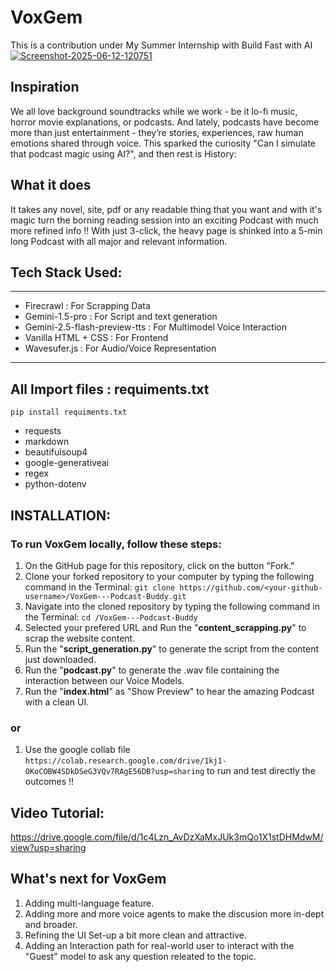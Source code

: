 # VoxGem
This is a contribution under My Summer Internship with Build Fast with AI
<a href="https://ibb.co/fz4JXyQn"><img src="https://i.ibb.co/nNzpwYRn/Screenshot-2025-06-12-120751.png" alt="Screenshot-2025-06-12-120751" border="0"></a> <br />

## Inspiration
We all love background soundtracks while we work - be it lo-fi music, horror movie explanations, or podcasts. And lately, podcasts have become more than just entertainment - they’re stories, experiences, raw human emotions shared through voice. This sparked the curiosity "Can I simulate that podcast magic using AI?", and then rest is History:

## What it does
It takes any novel, site, pdf or any readable thing that you want and with it's magic turn the borning reading session into an exciting Podcast with much more refined info !! With just 3-click, the heavy page is shinked into a 5-min long Podcast with all major and relevant information.

## Tech Stack Used:
---
- Firecrawl : For Scrapping Data
- Gemini-1.5-pro : For Script and text generation
- Gemini-2.5-flash-preview-tts :  For Multimodel Voice Interaction
- Vanilla HTML + CSS : For Frontend
- Wavesufer.js : For Audio/Voice Representation
---

## All Import files : requiments.txt
``` pip install requiments.txt ```
- requests
- markdown
- beautifulsoup4
- google-generativeai
- regex
- python-dotenv

## INSTALLATION:
### To run VoxGem locally, follow these steps:
1. On the GitHub page for this repository, click on the button "Fork."
2. Clone your forked repository to your computer by typing the following command in the Terminal: 
``` git clone https://github.com/<your-github-username>/VoxGem---Podcast-Buddy.git ```
3. Navigate into the cloned repository by typing the following command in the Terminal:
``` cd /VoxGem---Podcast-Buddy ```
4. Selected your prefered URL and Run the "**content_scrapping.py**" to scrap the website content.
5. Run the "**script_generation.py**" to generate the script from the content just downloaded.
6. Run the "**podcast.py**" to generate the .wav file containing the interaction between our Voice Models.
7. Run the "**index.html**" as "Show Preview" to hear the amazing Podcast with a clean UI.
###                                        or
1. Use the google collab file ``` https://colab.research.google.com/drive/1kj1-OKoCOBW4SDkDSeG3VQv7RAgE56DB?usp=sharing ```  to run and test directly the outcomes !!

## Video Tutorial:
https://drive.google.com/file/d/1c4Lzn_AvDzXaMxJUk3mQo1X1stDHMdwM/view?usp=sharing

## What's next for VoxGem
1. Adding multi-language feature.
2. Adding more and more voice agents to make the discusion more in-dept and broader.
3. Refining the UI Set-up a bit more clean and attractive.
4. Adding an Interaction path for real-world user to interact with the "Guest" model to ask any question releated to the topic.

